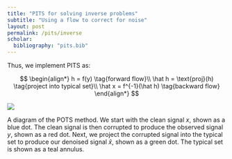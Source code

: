 ```yaml
---
title: "PITS for solving inverse problems"
subtitle: "Using a flow to correct for noise"
layout: post
permalink: /pits/inverse
scholar:
  bibliography: "pits.bib"
---
```


Thus, we implement PITS as:

$$
\begin{align*}
h = f(y) \tag{forward flow}\\
\hat h = \text{proj}(h) \tag{project into typical set}\\
\hat x = f^{-1}(\hat h) \tag{backward flow}
\end{align*}
$$

![]({{site.baseurl}}/assets/pits/pots-diagram.png)


A diagram of the POTS method. We start with the clean signal $x$, shown as a blue dot. The clean signal is then corrupted to produce the observed signal $y$, shown as a red dot. Next, we project the corrupted signal into the typical set to produce our denoised signal $\hat x$, shown as a green dot. The typical set is shown as a teal annulus.

